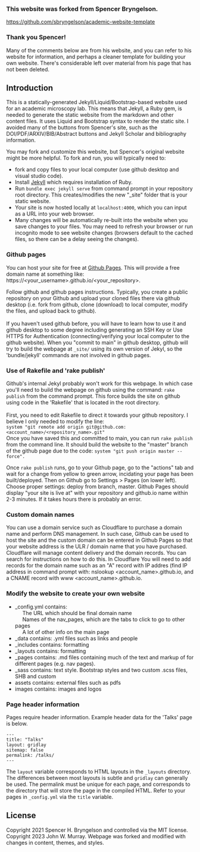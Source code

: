 ### This website was forked from Spencer Bryngelson. 
https://github.com/sbryngelson/academic-website-template 
### Thank you Spencer!

Many of the comments below are from his website, and you can refer to his website for information, and perhaps a cleaner template for building your own website. There's considerable left over material from his page that has not been deleted.

## Introduction 

This is a statically-generated Jekyll/Liquid/Bootstrap-based website used for an academic microscopy lab. This means that Jekyll, a Ruby gem, is needed to generate the static website from the markdown and other content files. It uses Liquid and Bootstrap syntax to render the static site. I avoided many of the buttons from Spencer's site, such as the DOI/PDF/ARXIV/BIB/Abstract buttons and Jekyll Scholar and bibliography information.

You may fork and customize this website, but Spencer's original website might be more helpful.
To fork and run, you will typically need to:
* fork and copy files to your local computer (use github desktop and visual studio code).
* Install [Jekyll](https://jekyllrb.com/docs/installation/) which requires installation of Ruby.
* Run `bundle exec jekyll serve` from command prompt in your repository root directory.
This creates/modifies the new "_site" folder that is your static website.
* Your site is now hosted locally at `localhost:4000`, which you can input as a URL into your web browser.
* Many changes will be automatically re-built into the website when you save changes to your files.
You may need to refresh your browser or run incognito mode to see website changes (browsers default to the cached files, so there can be a delay seeing the changes).

### Github pages

You can host your site for free at [Github Pages](https://pages.github.com/). This will provide a free domain name at something like: https://<your_username>.github.io/<your_repository>.

Follow github and github pages instructions. Typically, you create a public repository on your Github and upload your cloned files there via github desktop (i.e. fork from github, clone (download) to local computer, modify the files, and upload back to github).<br><br>
If you haven't used github before, you will have to learn how to use it and github desktop to some degree including generating an SSH Key or Use HTTPS for Authentication (connecting/verifying your local computer to the github website). When you "commit to main" in github desktop, github will try to build the webpage at `_site/` using its own version of Jekyl, so the 'bundle/jekyll' commands are not involved in github pages.

### Use of Rakefile and 'rake publish'
  Github's internal Jekyl probably won't work for this webpage. In which case you'll need to build the webpage on github using the command:  `rake publish` from the command prompt. This force builds the site on github using code in the 'Rakefile' that is located in the root directory.<br><br>
  First, you need to edit Rakefile to direct it towards your github repository. I believe I only needed to modify the line:<br>
  `system "git remote add origin git@github.com:<account_name>/<repository_name>.git"`<br>
  Once you have saved this and committed to main, you can run `rake publish` from the command line. It should build the website to the "master" branch of the github page due to the code:  `system "git push origin master --force".`

  Once `rake publish` runs, go to your Github page, go to the "actions" tab and wait for a change from yellow to green arrow, incidating your page has been built/deployed. Then on Github go to Settings > Pages (on lower left). Choose proper settings: deploy from branch, master. Github Pages should  display "your site is live at" with your repository and github.io name within 2-3 minutes. If it takes hours there is probably an error.

### Custom domain names

You can use a domain service such as Cloudflare to purchase a domain name and perform DNS management. In such case, Github can be used to host the site and the custom domain can be entered in Github Pages so that your website address is the ULR / domain name that you have purchased. Cloudflare will manage content delivery and the domain records. You can search for instructions on how to do this. In Cloudflare You will need to add records for the domain name such as an "A" record with IP addres (find IP address in command prompt with: nslookup <account_name>.github.io, and a CNAME record with www <account_name>.github.io.


### Modify the website to create your own website

* _config.yml contains: <br>
&nbsp;&nbsp;&nbsp;&nbsp; The URL which should be final domain name<br>
&nbsp;&nbsp;&nbsp;&nbsp; Names of the nav_pages, which are the tabs to click to go to other pages <br>
&nbsp;&nbsp;&nbsp;&nbsp; A lot of other info on the main page <br>
* _data contains: .yml files such as links and people
* _includes contains: formatting
* _layouts contains: formatting
* _pages contains: .md files containing much of the text and markup of for different pages (e.g. nav pages).
* _sass contains: text style. Bootstrap styles and two custom .scss files, SHB and custom 
* assets contains: external files such as pdfs
* images contains: images and logos


### Page header information

Pages require header information.
Example header data for the 'Talks' page is below.
```
---
title: "Talks"
layout: gridlay
sitemap: false
permalink: /talks/
---
```
The `layout` variable corresponds to HTML layouts in the `_layouts` directory.
The differences between most layouts is subtle and `gridlay` can generally be used.
The permalink must be unique for each page, and corresponds to the directory that will store the page in the compiled HTML. Refer to your pages in `_config.yml` via the `title` variable.

## License
Copyright 2021 Spencer H. Bryngelson and controlled via the MIT license.<br>
Copyright 2023 John W. Murray. Webpage was forked and modified with changes in content, themes, and styles. 

